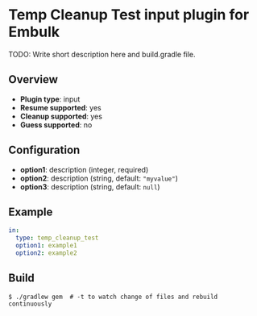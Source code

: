 # Temp Cleanup Test input plugin for Embulk

TODO: Write short description here and build.gradle file.

## Overview

* **Plugin type**: input
* **Resume supported**: yes
* **Cleanup supported**: yes
* **Guess supported**: no

## Configuration

- **option1**: description (integer, required)
- **option2**: description (string, default: `"myvalue"`)
- **option3**: description (string, default: `null`)

## Example

```yaml
in:
  type: temp_cleanup_test
  option1: example1
  option2: example2
```


## Build

```
$ ./gradlew gem  # -t to watch change of files and rebuild continuously
```
